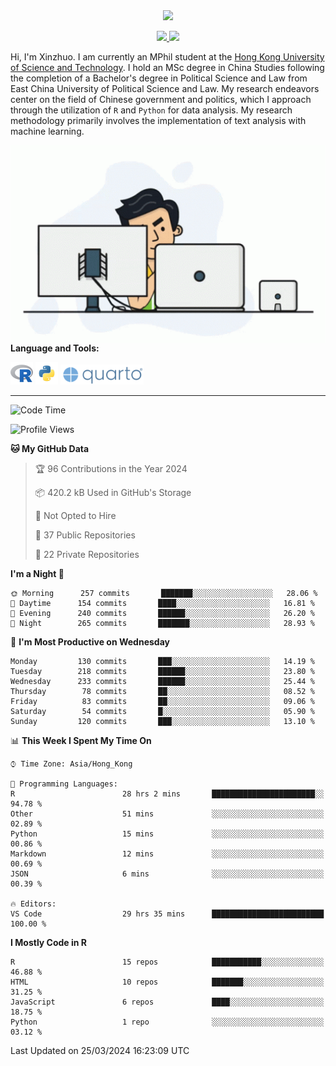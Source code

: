<div align='center'>
<img src='https://readme-typing-svg.herokuapp.com?font=Lora&color=4d3900&center=true&lines=HKUST+Mphil+in+SOSC;Focus+on+China;Code+for+PoliSci'/>
</div>

<p align='center'>
 <a href
='https://www.linkedin.com/in/xinzhuo-huang-5161011ba/' target='_blank'>
        <img src='https://img.shields.io/badge/linkedin%20-%230077B5.svg?&style=for-the-badge&logo=linkedin&logoColor=white'/>
    </a>
 <a href='https://twitter.com/HsinchoH' target='_blank'>
        <img src='https://img.shields.io/badge/Twitter-1DA1F2?style=for-the-badge&logo=twitter&logoColor=white'/>
    </a>
    </p>
    
Hi, I'm Xinzhuo. I am currently an MPhil student at the [Hong Kong University of Science and Technology](https://sosc.hkust.edu.hk/node/613). I hold an MSc degree in China Studies following the completion of a Bachelor's degree in Political Science and Law from East China University of Political Science and Law. My research endeavors center on the field of Chinese government and politics, which I approach through the utilization of `R` and `Python` for data analysis. My research methodology primarily involves the implementation of text analysis with machine learning.




<img align='right' src="https://github.com/xinzhuohkust/xinzhuohkust/blob/main/programmer.gif" width="590">



**Language and Tools:**  

<code><img height="36" src="https://raw.githubusercontent.com/github/explore/80688e429a7d4ef2fca1e82350fe8e3517d3494d/topics/r/r.png"></code>
<code><img height="36" src="https://raw.githubusercontent.com/github/explore/80688e429a7d4ef2fca1e82350fe8e3517d3494d/topics/python/python.png"></code>
<code><img height="32" src="https://github.com/quarto-dev/quarto-r/blob/main/man/figures/quarto.png"></code>

---
<!--START_SECTION:waka-->
![Code Time](http://img.shields.io/badge/Code%20Time-1%2C578%20hrs%2015%20mins-blue)

![Profile Views](http://img.shields.io/badge/Profile%20Views-0-blue)

**🐱 My GitHub Data** 

> 🏆 96 Contributions in the Year 2024
 > 
> 📦 420.2 kB Used in GitHub's Storage 
 > 
> 🚫 Not Opted to Hire
 > 
> 📜 37 Public Repositories 
 > 
> 🔑 22 Private Repositories  
 > 
**I'm a Night 🦉** 

```text
🌞 Morning      257 commits       ███████░░░░░░░░░░░░░░░░░░   28.06 % 
🌆 Daytime      154 commits       ████░░░░░░░░░░░░░░░░░░░░░   16.81 % 
🌃 Evening      240 commits       ██████░░░░░░░░░░░░░░░░░░░   26.20 % 
🌙 Night        265 commits       ███████░░░░░░░░░░░░░░░░░░   28.93 % 

```
📅 **I'm Most Productive on Wednesday** 

```text
Monday         130 commits       ███░░░░░░░░░░░░░░░░░░░░░░   14.19 % 
Tuesday        218 commits       ██████░░░░░░░░░░░░░░░░░░░   23.80 % 
Wednesday      233 commits       ██████░░░░░░░░░░░░░░░░░░░   25.44 % 
Thursday        78 commits       ██░░░░░░░░░░░░░░░░░░░░░░░   08.52 % 
Friday          83 commits       ██░░░░░░░░░░░░░░░░░░░░░░░   09.06 % 
Saturday        54 commits       █░░░░░░░░░░░░░░░░░░░░░░░░   05.90 % 
Sunday         120 commits       ███░░░░░░░░░░░░░░░░░░░░░░   13.10 % 

```


📊 **This Week I Spent My Time On** 

```text
⌚︎ Time Zone: Asia/Hong_Kong

💬 Programming Languages: 
R                        28 hrs 2 mins       ███████████████████████░░   94.78 % 
Other                    51 mins             ░░░░░░░░░░░░░░░░░░░░░░░░░   02.89 % 
Python                   15 mins             ░░░░░░░░░░░░░░░░░░░░░░░░░   00.86 % 
Markdown                 12 mins             ░░░░░░░░░░░░░░░░░░░░░░░░░   00.69 % 
JSON                     6 mins              ░░░░░░░░░░░░░░░░░░░░░░░░░   00.39 % 

🔥 Editors: 
VS Code                  29 hrs 35 mins      █████████████████████████   100.00 % 

```

**I Mostly Code in R** 

```text
R                        15 repos            ███████████░░░░░░░░░░░░░░   46.88 % 
HTML                     10 repos            ███████░░░░░░░░░░░░░░░░░░   31.25 % 
JavaScript               6 repos             ████░░░░░░░░░░░░░░░░░░░░░   18.75 % 
Python                   1 repo              ░░░░░░░░░░░░░░░░░░░░░░░░░   03.12 % 

```



 Last Updated on 25/03/2024 16:23:09 UTC
<!--END_SECTION:waka-->
    
    
    
    
    
    
    
    
